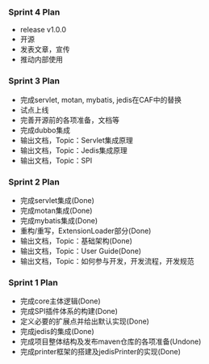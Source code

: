 ### Sprint 4 Plan
- release v1.0.0
- 开源
- 发表文章，宣传
- 推动内部使用

### Sprint 3 Plan
- 完成servlet, motan, mybatis, jedis在CAF中的替换
- 试点上线
- 完善开源前的各项准备，文档等
- 完成dubbo集成
- 输出文档，Topic：Servlet集成原理
- 输出文档，Topic：Jedis集成原理
- 输出文档，Topic：SPI

### Sprint 2 Plan
- 完成servlet集成(Done)
- 完成motan集成(Done)
- 完成mybatis集成(Done)
- 重构/重写，ExtensionLoader部分(Done)
- 输出文档，Topic：基础架构(Done)
- 输出文档，Topic：User Guide(Done)
- 输出文档，Topic：如何参与开发，开发流程，开发规范

### Sprint 1 Plan
- 完成core主体逻辑(Done)
- 完成SPI插件体系的构建(Done)
- 定义必要的扩展点并给出默认实现(Done)
- 完成jedis的集成(Done)
- 完成项目整体结构及发布maven仓库的各项准备(Undone)
- 完成printer框架的搭建及jedisPrinter的实现(Done)
  
